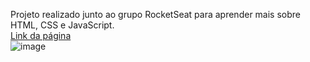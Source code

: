 Projeto realizado junto ao grupo RocketSeat para aprender mais sobre HTML, CSS e JavaScript.
</br> 
<a href = "https://lucasgabrielgamedev.github.io/maratona-explorer-1/"> Link da página </a>
</br> 
![image](https://github.com/LucasGabrielGameDev/Explorer-01/assets/98237335/1d43c955-5aed-4c1b-ab27-ca82938a0688)

